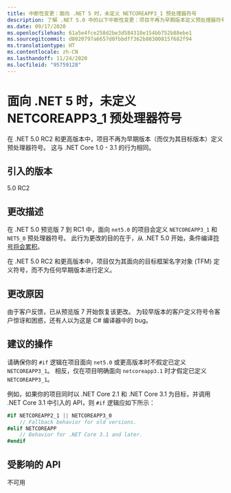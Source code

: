 ```yaml
---
title: 中断性变更：面向 .NET 5 时，未定义 NETCOREAPP3_1 预处理器符号
description: 了解 .NET 5.0 中的以下中断性变更：项目不再为早期版本定义预处理器符号。
ms.date: 09/17/2020
ms.openlocfilehash: 61a5e4fce258d2be3d584318e154bb752b88ebe1
ms.sourcegitcommit: d8020797a6657d0fbbdff362b80300815f682f94
ms.translationtype: HT
ms.contentlocale: zh-CN
ms.lasthandoff: 11/24/2020
ms.locfileid: "95759128"
---
```

# <a name="netcoreapp3_1-preprocessor-symbol-is-not-defined-when-targeting-net-5"></a>面向 .NET 5 时，未定义 NETCOREAPP3_1 预处理器符号

在 .NET 5.0 RC2 和更高版本中，项目不再为早期版本（而仅为其目标版本）定义预处理器符号。 这与 .NET Core 1.0 - 3.1 的行为相同。

## <a name="version-introduced"></a>引入的版本

5.0 RC2

## <a name="change-description"></a>更改描述

在 .NET 5.0 预览版 7 到 RC1 中，面向 `net5.0` 的项目会定义 `NETCOREAPP3_1` 和 `NET5_0` 预处理器符号。 此行为更改的目的在于，从 .NET 5.0 开始，条件编译[符号将会累积](https://github.com/dotnet/designs/blob/main/accepted/2020/net5/net5.md#preprocessor-symbols)。

在 .NET 5.0 RC2 和更高版本中，项目仅为其面向的目标框架名字对象 (TFM) 定义符号，而不为任何早期版本进行定义。

## <a name="reason-for-change"></a>更改原因

由于客户反馈，已从预览版 7 开始恢复该更改。 为较早版本的客户定义符号令客户惊讶和困惑，还有人以为这是 C# 编译器中的 bug。

## <a name="recommended-action"></a>建议的操作

请确保你的 `#if` 逻辑在项目面向 `net5.0` 或更高版本时不假定已定义 `NETCOREAPP3_1`。 相反，仅在项目明确面向 `netcoreapp3.1` 时才假定已定义 `NETCOREAPP3_1`。

例如，如果你的项目同时以 .NET Core 2.1 和 .NET Core 3.1 为目标，并调用 .NET Core 3.1 中引入的 API，则 `#if` 逻辑应如下所示：

```csharp
#if NETCOREAPP2_1 || NETCOREAPP3_0
    // Fallback behavior for old versions.
#elif NETCOREAPP
    // Behavior for .NET Core 3.1 and later.
#endif
```

## <a name="affected-apis"></a>受影响的 API

不可用

<!--

### Affected APIs

Not detectable via API analysis.

### Category

MSBuild

-->

